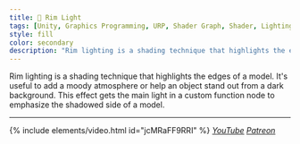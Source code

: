 ```yaml
---
title: 🌙 Rim Light
tags: [Unity, Graphics Programming, URP, Shader Graph, Shader, Lighting]
style: fill
color: secondary 
description: "Rim lighting is a shading technique that highlights the edges of a model. It's useful to add a moody atmosphere or help an object stand out from a dark background."
---
```


Rim lighting is a shading technique that highlights the edges of a model. It's useful to add a moody atmosphere or help an object stand out from a dark background. This effect gets the main light in a custom function node to emphasize the shadowed side of a model.

***

{% include elements/video.html id="jcMRaFF9RRI" %}
*[YouTube](https://youtu.be/jcMRaFF9RRI) [Patreon](https://www.patreon.com/posts/files-rim-46499094)* 